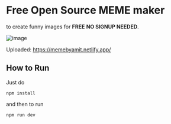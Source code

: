 # Free Open Source MEME maker
to create funny images for **FREE** **NO SIGNUP NEEDED**.

![image](https://user-images.githubusercontent.com/74503582/219581507-28fb63d8-c814-4daf-800a-338b0a512da2.png)


Uploaded:
https://memebyamit.netlify.app/

## How to Run
Just do

```
npm install
```
and then to run
```
npm run dev
